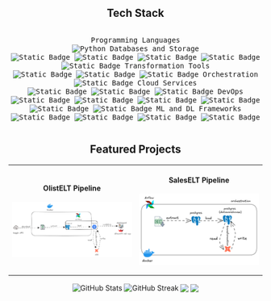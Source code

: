 <h2 align="center">
   Tech Stack
</h2>
<div align="center">
    <p style="display: inline-block;">
        <kbd>
            <kbd>Programming Languages</kbd>
            <br>
            <img alt="Python" src="https://img.shields.io/badge/Python%09-white?logo=python">
            </kbd>
        </kbd>
        <kbd>
            <kbd>Databases and Storage</kbd>
            <br>
            <img alt="Static Badge" src="https://img.shields.io/badge/PostgreSQL%09-white?logo=postgresql">
            <img alt="Static Badge" src="https://img.shields.io/badge/MySQL%09-white?logo=Mysql">
            <img alt="Static Badge" src="https://img.shields.io/badge/SQLite%09-white?logo=sqlite&logoColor=blue">
            <img alt="Static Badge" src="https://img.shields.io/badge/bigquery%20-white?logo=googlebigquery">
            <img alt="Static Badge" src="https://img.shields.io/badge/Amazon%20S3%09-white?logo=amazons3" >
        </kbd>
        <kbd>
            <kbd>Transformation Tools</kbd>
            <br>
            <img alt="Static Badge" src="https://img.shields.io/badge/Apache%20Spark%20-white?logo=apachespark">
            <img alt="Static Badge" src="https://img.shields.io/badge/dbt%09-white?logo=dbt">
            <img alt="Static Badge" src="https://img.shields.io/badge/Pandas%09-white?logo=pandas&logoColor=blue">
        </kbd>
        <kbd>
            <kbd>Orchestration</kbd>
            <br>
            <img alt="Static Badge" src="https://img.shields.io/badge/Apache%20Airflow%20-white?logo=apacheairflow&logoColor=green">
        </kbd>
        <kbd>
            <kbd>Cloud Services</kbd>
            <br>
            <img alt="Static Badge" src="https://img.shields.io/badge/Google%20Cloud%09-white?logo=googlecloud" >
            <img alt="Static Badge" src="https://img.shields.io/badge/Amazon%09-white?logo=amazon" >
            <img alt="Static Badge" src="https://img.shields.io/badge/Databricks%09-white?logo=databricks" >
        </kbd>
        <kbd>
            <kbd>DevOps</kbd>
            <br>
            <img alt="Static Badge" src="https://img.shields.io/badge/Linux%09-white?logo=linux">
            <img alt="Static Badge" src="https://img.shields.io/badge/yaml%09-white?logo=yaml&logoColor=black">
            <img alt="Static Badge" src="https://img.shields.io/badge/Docker%20-white?logo=docker">
            <img alt="Static Badge" src="https://img.shields.io/badge/Terraform%09-white?logo=terraform">
            <img alt="Static Badge" src="https://img.shields.io/badge/Git%09-white?logo=git">
            <img alt="Static Badge" src="https://img.shields.io/badge/Github%20pages%09-white?logo=github&logoColor=black">
        </kbd>
    <kbd>
        <kbd>ML and DL Frameworks</kbd>
        <br>
        <img alt="Static Badge" src="https://img.shields.io/badge/Numpy%09-white?logo=numpy&logoColor=blue">
        <img alt="Static Badge" src="https://img.shields.io/badge/scikit--learn%09-white?logo=scikit-learn">
        <img alt="Static Badge" src="https://img.shields.io/badge/PyTorch%09-white?logo=pytorch">
        <img alt="Static Badge" src="https://img.shields.io/badge/TensorFlow%09-white?logo=Tensorflow">
    </kbd>
</div>

<div>
<h2 align="center">Featured Projects</h2>
<!-- Interactive project cards -->
<div align="center">
  <table>
    <tr>
      <td width="50%">
        <h4 align="center">OlistELT Pipeline</h3>
        <p align="center">
          <a href="https://github.com/lawal-hash/OlistELT" target="_blank">
            <img src="images/final_diagram.png" width="100%" alt="Project"/>
          </a>
          <p align="center">
          </p>
        </p>
      </td>
      <td width="50%">
        <h4 align="center">SalesELT Pipeline</h3>
        <p align="center">
          <a href="https://github.com/lawal-hash/SalesELT" target="_blank">
            <img src="images/test.png" width="100%" alt="Sales ELT"/>
          </a>
          <p align="center">
          </p>
        </p>
      </td>
    </tr>
  </table>
</div>
</div>

<div align="center">
<a>
  <img height=150 align="center" src="https://github-readme-stats.vercel.app/api?username=lawal-hash&show_icons=true&count_private=true&hide_border=true&bg_color=00000000" alt="GitHub Stats" />
</a>
<a>
  <img height=150 align="center"  src="https://github-readme-streak-stats.herokuapp.com/?user=lawal-hash&theme=transparent&hide_border=true&background=00000000&fire=FF9554&dates=1D0A0A" alt="GitHub Streak" />
</a>
<a>
  <img height=150 align="center" src="https://github-readme-stats.vercel.app/api/top-langs/?username=lawal-hash&hide_border=true&bg_color=00000000&include_all_commits=true&count_private=true&layout=compact">
</a>
<a>
  <img height=150 align="center" src="https://quotes-github-readme.vercel.app/api?type=compact">
</a>
</div>








